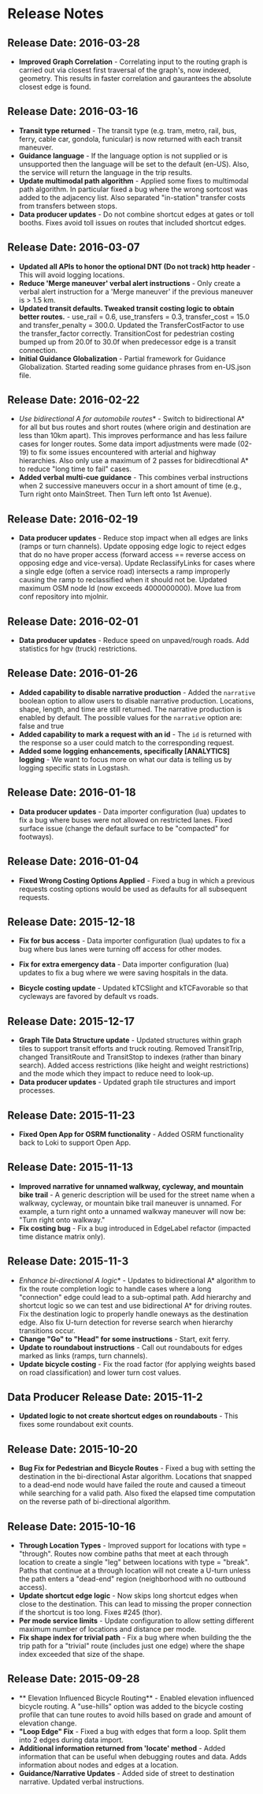 
# Release Notes

## Release Date: 2016-03-28

- **Improved Graph Correlation** -  Correlating input to the routing graph is carried out via closest first traversal of the graph's, now indexed, geometry. This results in faster correlation and gaurantees the absolute closest edge is found.

## Release Date: 2016-03-16

- **Transit type returned** -  The transit type (e.g. tram, metro, rail, bus, ferry, cable car, gondola, funicular) is now returned with each transit maneuver.
- **Guidance language** -  If the language option is not supplied or is unsupported then the language will be set to the default (en-US). Also, the service will return the language in the trip results.
- **Update multimodal path algorithm** - Applied some fixes to multimodal path algorithm. In particular fixed a bug where the wrong sortcost was added to the adjacency list. Also separated "in-station" transfer costs from transfers between stops.
- **Data producer updates** - Do not combine shortcut edges at gates or toll booths. Fixes avoid toll issues on routes that included shortcut edges.

## Release Date: 2016-03-07

- **Updated all APIs to honor the optional DNT (Do not track) http header** -  This will avoid logging locations.
- **Reduce 'Merge maneuver' verbal alert instructions** -  Only create a verbal alert instruction for a 'Merge maneuver' if the previous maneuver is > 1.5 km.
- **Updated transit defaults.  Tweaked transit costing logic to obtain better routes.** -  use_rail = 0.6, use_transfers = 0.3, transfer_cost = 15.0 and transfer_penalty = 300.0.  Updated the TransferCostFactor to use the transfer_factor correctly.  TransitionCost for pedestrian costing bumped up from 20.0f to 30.0f when predecessor edge is a transit connection.
- **Initial Guidance Globalization** -  Partial framework for Guidance Globalization. Started reading some guidance phrases from en-US.json file.

## Release Date: 2016-02-22

- **Use bidirectional A* for automobile routes** - Switch to bidirectional A* for all but bus routes and short routes (where origin and destination are less than 10km apart). This improves performance and has less failure cases for longer routes. Some data import adjustments were made (02-19) to fix some issues encountered with arterial and highway hierarchies. Also only use a maximum of 2 passes for bidirecdtional A* to reduce "long time to fail" cases.
- **Added verbal multi-cue guidance** - This combines verbal instructions when 2 successive maneuvers occur in a short amount of time (e.g., Turn right onto MainStreet. Then Turn left onto 1st Avenue).

## Release Date: 2016-02-19

- **Data producer updates** - Reduce stop impact when all edges are links (ramps or turn channels). Update opposing edge logic to reject edges that do no have proper access (forward access == reverse access on opposing edge and vice-versa). Update ReclassifyLinks for cases where a single edge (often a service road) intersects a ramp improperly causing the ramp to reclassified when it should not be. Updated maximum OSM node Id (now exceeds 4000000000). Move lua from conf repository into mjolnir.

## Release Date: 2016-02-01

- **Data producer updates** - Reduce speed on unpaved/rough roads. Add statistics for hgv (truck) restrictions.

## Release Date: 2016-01-26

- **Added capability to disable narrative production** - Added the `narrative` boolean option to allow users to disable narrative production. Locations, shape, length, and time are still returned. The narrative production is enabled by default. The possible values for the `narrative` option are: false and true
- **Added capability to mark a request with an id** - The `id` is returned with the response so a user could match to the corresponding request.
- **Added some logging enhancements, specifically [ANALYTICS] logging** - We want to focus more on what our data is telling us by logging specific stats in Logstash.

## Release Date: 2016-01-18

- **Data producer updates** - Data importer configuration (lua) updates to fix a bug where buses were not allowed on restricted lanes.  Fixed surface issue (change the default surface to be "compacted" for footways).

## Release Date: 2016-01-04

- **Fixed Wrong Costing Options Applied** - Fixed a bug in which a previous requests costing options would be used as defaults for all subsequent requests.

## Release Date: 2015-12-18

- **Fix for bus access** - Data importer configuration (lua) updates to fix a bug where bus lanes were turning off access for other modes.

- **Fix for extra emergency data** - Data importer configuration (lua) updates to fix a bug where we were saving hospitals in the data.

- **Bicycle costing update** - Updated kTCSlight and kTCFavorable so that cycleways are favored by default vs roads.

## Release Date: 2015-12-17

- **Graph Tile Data Structure update** - Updated structures within graph tiles to support transit efforts and truck routing. Removed TransitTrip, changed TransitRoute and TransitStop to indexes (rather than binary search). Added access restrictions (like height and weight restrictions) and the mode which they impact to reduce need to look-up.
- **Data producer updates** - Updated graph tile structures and import processes.

## Release Date: 2015-11-23

- **Fixed Open App for OSRM functionality** - Added OSRM functionality back to Loki to support Open App.

## Release Date: 2015-11-13

- **Improved narrative for unnamed walkway, cycleway, and mountain bike trail** - A generic description will be used for the street name when a walkway, cycleway, or mountain bike trail maneuver is unnamed. For example, a turn right onto a unnamed walkway maneuver will now be: "Turn right onto walkway."
- **Fix costing bug** - Fix a bug introduced in EdgeLabel refactor (impacted time distance matrix only).

## Release Date: 2015-11-3

- **Enhance bi-directional A* logic** - Updates to bidirectional A* algorithm to fix the route completion logic to handle cases where a long "connection" edge could lead to a sub-optimal path. Add hierarchy and shortcut logic so we can test and use bidirectional A* for driving routes. Fix the destination logic to properly handle oneways as the destination edge. Also fix U-turn detection for reverse search when hierarchy transitions occur.
- **Change "Go" to "Head" for some instructions** - Start, exit ferry.
- **Update to roundabout instructions** - Call out roundabouts for edges marked as links (ramps, turn channels).
- **Update bicycle costing** - Fix the road factor (for applying weights based on road classification) and lower turn cost values.

## Data Producer Release Date: 2015-11-2

- **Updated logic to not create shortcut edges on roundabouts** - This fixes some roundabout exit counts.

## Release Date: 2015-10-20

- **Bug Fix for Pedestrian and Bicycle Routes** - Fixed a bug with setting the destination in the bi-directional Astar algorithm. Locations that snapped to a dead-end node would have failed the route and caused a timeout while searching for a valid path. Also fixed the elapsed time computation on the reverse path of bi-directional algorithm.

## Release Date: 2015-10-16

- **Through Location Types** - Improved support for locations with type = "through". Routes now combine paths that meet at each through location to create a single "leg" between locations with type = "break". Paths that continue at a through location will not create a U-turn unless the path enters a "dead-end" region (neighborhood with no outbound access).
- **Update shortcut edge logic** - Now skips long shortcut edges when close to the destination. This can lead to missing the proper connection if the shortcut is too long. Fixes #245 (thor).
- **Per mode service limits** - Update configuration to allow setting different maximum number of locations and distance per mode.
- **Fix shape index for trivial path** - Fix a bug where when building the the trip path for a "trivial" route (includes just one edge) where the shape index exceeded that size of the shape.

## Release Date: 2015-09-28

- ** Elevation Influenced Bicycle Routing** - Enabled elevation influenced bicycle routing. A "use-hills" option was added to the bicycle costing profile that can tune routes to avoid hills based on grade and amount of elevation change.
- **"Loop Edge" Fix** - Fixed a bug with edges that form a loop. Split them into 2 edges during data import.
- **Additional information returned from 'locate' method** - Added information that can be useful when debugging routes and data. Adds information about nodes and edges at a location.
- **Guidance/Narrative Updates** - Added side of street to destination narrative. Updated verbal instructions.

